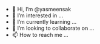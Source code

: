 - 👋 Hi, I’m @yasmeensak
- 👀 I’m interested in ...
- 🌱 I’m currently learning ...
- 💞️ I’m looking to collaborate on ...
- 📫 How to reach me ...

<!---
yasmeensak/yasmeensak is a ✨ special ✨ repository because its `README.md` (this file) appears on your GitHub profile.
You can click the Preview link to take a look at your changes.
--->
